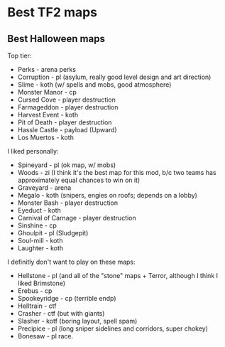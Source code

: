 # Best TF2 maps

## Best Halloween maps

Top tier:

- Perks - arena perks
- Corruption - pl (asylum, really good level design and art direction)
- Slime - koth (w/ spells and mobs, good atmosphere)
- Monster Manor - cp
- Cursed Cove - player destruction
- Farmageddon - player destruction
- Harvest Event - koth
- Pit of Death - player destruction
- Hassle Castle - payload (Upward)
- Los Muertos - koth

I liked personally:

- Spineyard - pl (ok map, w/ mobs)
- Woods - zi (I think it's the best map for this mod, b/c two teams has approximately equal chances to win on it)
- Graveyard - arena
- Megalo - koth (snipers, engies on roofs; depends on a lobby)
- Monster Bash - player destruction
- Eyeduct - koth
- Carnival of Carnage - player destruction
- Sinshine - cp
- Ghoulpit - pl (Sludgepit)
- Soul-mill - koth
- Laughter - koth

I definitly don't want to play on these maps:

- Hellstone - pl (and all of the "stone" maps + Terror, although I think I liked Brimstone)
- Erebus - cp
- Spookeyridge - cp (terrible endp)
- Helltrain - ctf
- Crasher - ctf (but with giants)
- Slasher - kotf (boring layout, spell spam)
- Precipice - pl (long sniper sidelines and corridors, super chokey)
- Bonesaw - pl race.
